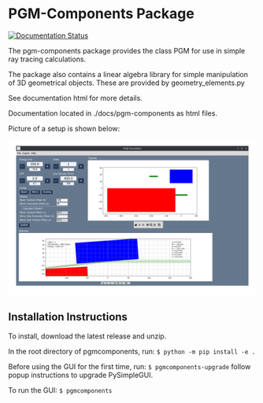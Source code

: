 # PGM-Components Package
[![Documentation Status](https://readthedocs.org/projects/pgmcomponents/badge/?version=latest)](https://pgmcomponents.readthedocs.io/en/latest/?badge=latest)

The pgm-components package provides the class PGM for use in simple ray tracing calculations.

The package also contains a linear algebra library for simple manipulation of 3D geometrical objects. These are provided by geometry_elements.py

See documentation html for more details.

Documentation located in ./docs/pgm-components as html files.

Picture of a setup is shown below:

![Simple pgm diagram](demo.png "PGM-Components Demo")

## Installation Instructions

To install, download the latest release and unzip.

In the root directory of pgmcomponents, run:
`$ python -m pip install -e .`

Before using the GUI for the first time, run:
`$ pgmcomponents-upgrade`
follow popup instructions to upgrade PySimpleGUI.

To run the GUI:
`$ pgmcomponents`


